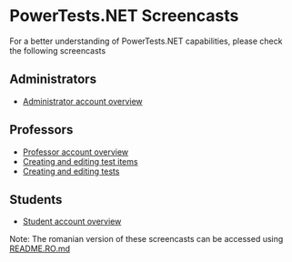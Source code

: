 
PowerTests.NET Screencasts
==========================

For a better understanding of PowerTests.NET capabilities, please check the following screencasts

Administrators
--------------

- [Administrator account overview](screencasts/admin1_en.avi)


Professors
----------

- [Professor account overview](screencasts/prof1_en.avi)
- [Creating and editing test items](screencasts/prof2_en.avi)
- [Creating and editing tests](screencasts/prof3_en.avi)


Students
--------

- [Student account overview](screencasts/stud1_en.avi)


Note: The romanian version of these screencasts can be accessed using [README.RO.md](README.RO.md)
